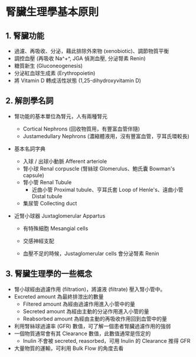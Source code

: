 # 腎臟生理學基本原則

## 1. 腎臟功能

- 過濾、再吸收、分泌，藉此排除外來物 (xenobiotic)、調節物質平衡
- 調控血壓 (再吸收 Na^+^, JGA 偵測血壓, 分泌腎素 Renin)
- 糖質新生 (Gluconeogenesis)
- 分泌紅血球生成素 (Erythropoietin)
- 將 Vitamin D 轉成活性狀態 (1,25-dihydroxyvitamin D)



## 2. 解剖學名詞

- 腎功能的基本單位為腎元，人有兩種腎元
  - Cortical Nephrons (回收物質用，有豐富血管伴隨)
  - Justamedullary Nephrons (濃縮體液用，沒有豐富血管，亨耳氏環較長)
- 基本名詞字典
  - 入球 / 出球小動脈 Afferent arteriole
  - 腎小球 Renal corpuscle (腎絲球 Glomerulus、鮑氏囊 Bowman's capsule)
  - 腎小管 Renal Tubule
    - 近曲小管 Proximal tubule、亨耳氏套 Loop of Henle's、遠曲小管 Distal tubule
  - 集尿管 Collecting duct

- 近腎小球器 Juxtaglomerular Appartus

  - 有特殊細胞 Mesangial cells

  - 交感神經支配
  - 血壓不足的時候，Justaglomerular cells 會分泌腎素 Renin



## 3. 腎臟生理學的一些概念

- 腎小球經由過濾作用 (filtration)，將濾液 (filtrate) 壓入腎小管中。
- Excreted amount 為最終排泄出的數量
  - Filtered amount 為經由過濾作用進入小管中的量
  - Secreted amount 為經由主動的分泌作用進入小管的量
  - Reabsorbed amount 為經由主動的再吸收作用回到血管中的量
- 利用腎絲球過濾率 (GFR) 數值，可了解一個患者腎臟過濾作用的強弱
- 一個物質通常會有其 Clearance 數值，此數值通常是恆定的
  - Inulin 不會被 secreted, reasorbed，可用 Inulin 的 Clearance 推得 GFR
- 大量物質的運輸，可利用 Bulk Flow 的角度去看